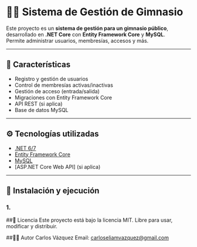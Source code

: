 # 🏋️‍♂️ Sistema de Gestión de Gimnasio

Este proyecto es un **sistema de gestión para un gimnasio público**, desarrollado en **.NET Core** con **Entity Framework Core** y **MySQL**.  
Permite administrar usuarios, membresías, accesos y más.

---

## 📌 Características

- Registro y gestión de usuarios
- Control de membresías activas/inactivas
- Gestión de acceso (entrada/salida)
- Migraciones con Entity Framework Core
- API REST (si aplica)
- Base de datos MySQL

---

## ⚙️ Tecnologías utilizadas

- [.NET 6/7](https://dotnet.microsoft.com/)
- [Entity Framework Core](https://learn.microsoft.com/ef/core/)
- [MySQL](https://www.mysql.com/)
- [ASP.NET Core Web API] (si aplica)

---

## 🚀 Instalación y ejecución

### 1. 


##📜 Licencia
Este proyecto está bajo la licencia MIT.
Libre para usar, modificar y distribuir.

##👨‍💻 Autor
Carlos Vázquez
Email: carloseliamvazquez@gmail.com
